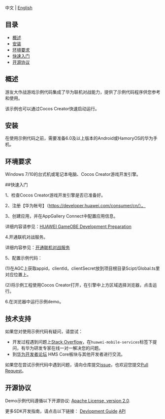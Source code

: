 中文 | [English]() 
## 目录
 * [概述](#概述)
 * [安装](#安装)
 * [环境要求](#环境要求)
 * [快速入门](#快速入门)
 * [开源协议](#开源协议)


## 概述
游友大作战游戏示例代码集成了华为联机对战能力，提供了示例代码程序供您参考和使用。

该示例也可以通过Cocos Creator快速启动运行。

## 安装
在使用示例代码之前，需要准备6.0及以上版本的Android或HamoryOS的华为手机。

## 环境要求
Windows 7/10的台式机或笔记本电脑、Cocos Creator游戏开发引擎。

##快速入门

   1、检查Cocos Creator游戏开发引擎是否已准备好。
   
   2、注册【华为帐号】（https://developer.huawei.com/consumer/cn/）。
   
   3、创建应用，并在AppGallery Connect中配置应用信息。
   
   详细内容请参见：[HUAWEI GameOBE Development Preparation](https://developer.huawei.com/consumer/cn/doc/development/AppGallery-connect-Guides/gameobe-getstarted-0000001180623048)
   
   4.开通联机对战服务。
   
   详细内容参见：[开通联机对战服务](https://developer.huawei.com/consumer/cn/doc/development/AppGallery-connect-Guides/gameobe-enable-0000001275939250)
   
   5、配置示例代码：
   
   (1)在AGC上获取appid，clientId，clientSecret放到项目根目录Scipt/Global.ts里对应位置上。
   
   (2)将示例工程使用Cocos Creator打开，在引擎中上方区域选择浏览器，点击运行。
   
   6.在浏览器中运行示例demo。

## 技术支持
如果您对使用示例代码有疑问，请尝试：
- 开发过程遇到问题上[Stack Overflow](https://stackoverflow.com/questions/tagged/huawei-mobile-services)，在`huawei-mobile-services`标签下提问，有华为研发专家在线一对一解决您的问题。
- 到[华为开发者论坛](https://developer.huawei.com/consumer/cn/forum/blockdisplay?fid=18) HMS Core板块与其他开发者进行交流。

如果您在尝试示例代码中遇到问题，请向仓库提交[issue](https://github.com/HMS-Core/hms-game-demo/issues)，也欢迎您提交[Pull Request](https://github.com/HMS-Core/hms-game-demo/pulls)。

##  开源协议
  Demo示例代码遵循以下开源协议: [Apache License, version 2.0](http://www.apache.org/licenses/LICENSE-2.0).

  更多SDK开发指南，请点击以下链接：
  [Devlopment Guide](https://developer.huawei.com/consumer/cn/doc/development/AppGallery-connect-Guides/gameobe-introduction-0000001185429290)
  [API](https://developer.huawei.com/consumer/cn/doc/development/AppGallery-connect-References/gameobe-overview-js-0000001237750607)
